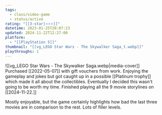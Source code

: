 ```yaml
---
tags:
  - class/video-game
  - status/active
rating: "[[3-star|⭐️⭐️⭐️]]"
datetime: 2023-01-25T20:07:23
updated: 2024-11-22T12:27:00
platform:
  - "[[PlayStation 5]]"
thumbnail: "[[vg_LEGO Star Wars - The Skywalker Saga_t.webp]]"
playthroughs: 1
---
```

![[vg_LEGO Star Wars - The Skywalker Saga.webp|media-cover]]
Purchased [[2022-05-07]] with gift vouchers from work. Enjoying the gameplay and jokes but got caught up in a possible [[Platinum trophy]] which made it all about the collectibles. Eventually I decided this wasn't going to be worth my time. Finished playing all the 9 movie storylines on [[2024-11-22.]]

Mostly enjoyable, but the game certainly highlights how bad the last three movies are in comparison to the rest. Lots of filler levels.